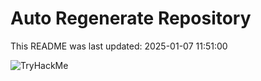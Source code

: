 # Auto Regenerate Repository

This README was last updated: 2025-01-07 11:51:00

 ![TryHackMe](https://tryhackme.com/badge/533634)